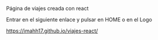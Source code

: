 Página de viajes creada con react

Entrar en el siguiente enlace y pulsar en HOME o en el Logo

https://imahh17.github.io/viajes-react/
